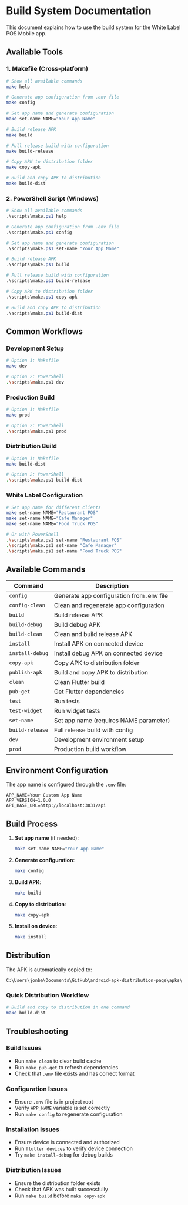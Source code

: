 # Build System Documentation

This document explains how to use the build system for the White Label POS Mobile app.

## Available Tools

### 1. Makefile (Cross-platform)
```bash
# Show all available commands
make help

# Generate app configuration from .env file
make config

# Set app name and generate configuration
make set-name NAME="Your App Name"

# Build release APK
make build

# Full release build with configuration
make build-release

# Copy APK to distribution folder
make copy-apk

# Build and copy APK to distribution
make build-dist
```

### 2. PowerShell Script (Windows)
```powershell
# Show all available commands
.\scripts\make.ps1 help

# Generate app configuration from .env file
.\scripts\make.ps1 config

# Set app name and generate configuration
.\scripts\make.ps1 set-name "Your App Name"

# Build release APK
.\scripts\make.ps1 build

# Full release build with configuration
.\scripts\make.ps1 build-release

# Copy APK to distribution folder
.\scripts\make.ps1 copy-apk

# Build and copy APK to distribution
.\scripts\make.ps1 build-dist
```

## Common Workflows

### Development Setup
```bash
# Option 1: Makefile
make dev

# Option 2: PowerShell
.\scripts\make.ps1 dev
```

### Production Build
```bash
# Option 1: Makefile
make prod

# Option 2: PowerShell
.\scripts\make.ps1 prod
```

### Distribution Build
```bash
# Option 1: Makefile
make build-dist

# Option 2: PowerShell
.\scripts\make.ps1 build-dist
```

### White Label Configuration
```bash
# Set app name for different clients
make set-name NAME="Restaurant POS"
make set-name NAME="Cafe Manager"
make set-name NAME="Food Truck POS"

# Or with PowerShell
.\scripts\make.ps1 set-name "Restaurant POS"
.\scripts\make.ps1 set-name "Cafe Manager"
.\scripts\make.ps1 set-name "Food Truck POS"
```

## Available Commands

| Command | Description |
|---------|-------------|
| `config` | Generate app configuration from .env file |
| `config-clean` | Clean and regenerate app configuration |
| `build` | Build release APK |
| `build-debug` | Build debug APK |
| `build-clean` | Clean and build release APK |
| `install` | Install APK on connected device |
| `install-debug` | Install debug APK on connected device |
| `copy-apk` | Copy APK to distribution folder |
| `publish-apk` | Build and copy APK to distribution |
| `clean` | Clean Flutter build |
| `pub-get` | Get Flutter dependencies |
| `test` | Run tests |
| `test-widget` | Run widget tests |
| `set-name` | Set app name (requires NAME parameter) |
| `build-release` | Full release build with config |
| `dev` | Development environment setup |
| `prod` | Production build workflow |

## Environment Configuration

The app name is configured through the `.env` file:

```env
APP_NAME=Your Custom App Name
APP_VERSION=1.0.0
API_BASE_URL=http://localhost:3031/api
```

## Build Process

1. **Set app name** (if needed):
   ```bash
   make set-name NAME="Your App Name"
   ```

2. **Generate configuration**:
   ```bash
   make config
   ```

3. **Build APK**:
   ```bash
   make build
   ```

4. **Copy to distribution**:
   ```bash
   make copy-apk
   ```

5. **Install on device**:
   ```bash
   make install
   ```

## Distribution

The APK is automatically copied to:
```
C:\Users\jonba\Documents\GitHub\android-apk-distribution-page\apks\
```

### Quick Distribution Workflow
```bash
# Build and copy to distribution in one command
make build-dist
```

## Troubleshooting

### Build Issues
- Run `make clean` to clear build cache
- Run `make pub-get` to refresh dependencies
- Check that `.env` file exists and has correct format

### Configuration Issues
- Ensure `.env` file is in project root
- Verify `APP_NAME` variable is set correctly
- Run `make config` to regenerate configuration

### Installation Issues
- Ensure device is connected and authorized
- Run `flutter devices` to verify device connection
- Try `make install-debug` for debug builds

### Distribution Issues
- Ensure the distribution folder exists
- Check that APK was built successfully
- Run `make build` before `make copy-apk`